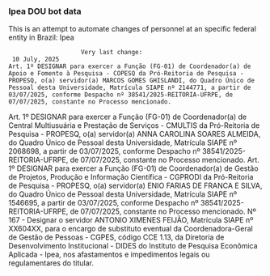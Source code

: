  ### Ipea DOU bot data
 This is an attempt to automate changes of personnel at an specific federal entity in Brazil: Ipea
 
                        Very last change: 
 	 10 July, 2025
	Art. 1º DESIGNAR para exercer a Função (FG-01) de Coordenador(a) de Apoio e Fomento à Pesquisa - COPESQ da Pró-Reitoria de Pesquisa - PROPESQ, o(a) servidor(a) MARCOS GOMES GHISLANDI, do Quadro Único de Pessoal desta Universidade, Matrícula SIAPE nº 2144771, a partir de 03/07/2025, conforme Despacho nº 38541/2025-REITORIA-UFRPE, de 07/07/2025, constante no Processo mencionado.
Art. 1º DESIGNAR para exercer a Função (FG-01) de Coordenador(a) de Central Multiusuária e Prestação de Serviços - CMULTIS da Pró-Reitoria de Pesquisa - PROPESQ, o(a) servidor(a) ANNA CAROLINA SOARES ALMEIDA, do Quadro Único de Pessoal desta Universidade, Matrícula SIAPE nº 2068698, a partir de 03/07/2025, conforme Despacho nº 38541/2025-REITORIA-UFRPE, de 07/07/2025, constante no Processo mencionado.
Art. 1º DESIGNAR para exercer a Função (FG-01) de Coordenador(a) de Gestão de Projetos, Produção e Informação Científica - CGPRODI da Pró-Reitoria de Pesquisa - PROPESQ, o(a) servidor(a) ENIO FARIAS DE FRANCA E SILVA, do Quadro Único de Pessoal desta Universidade, Matrícula SIAPE nº 1546695, a partir de 03/07/2025, conforme Despacho nº 38541/2025-REITORIA-UFRPE, de 07/07/2025, constante no Processo mencionado.
Nº 167 - Designar o servidor ANTONIO XIMENES FEIJÃO, Matrícula SIAPE nº XX604XX, para o encargo de substituto eventual da Coordenadora-Geral de Gestão de Pessoas - CGPES, código CCE 1.13, da Diretoria de Desenvolvimento Institucional - DIDES do Instituto de Pesquisa Econômica Aplicada - Ipea, nos afastamentos e impedimentos legais ou regulamentares do titular.
